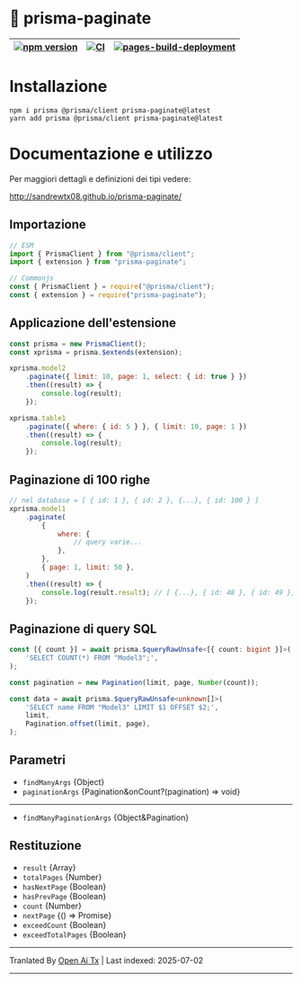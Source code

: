 # 📖 prisma-paginate

| [![npm version](https://badge.fury.io/js/prisma-paginate.svg)](https://badge.fury.io/js/prisma-paginate) | [![CI](https://github.com/sandrewTx08/prisma-paginate/actions/workflows/ci.yaml/badge.svg)](https://github.com/sandrewTx08/prisma-paginate/actions/workflows/ci.yaml) | [![pages-build-deployment](https://github.com/sandrewTx08/prisma-paginate/actions/workflows/pages/pages-build-deployment/badge.svg)](https://github.com/sandrewTx08/prisma-paginate/actions/workflows/pages/pages-build-deployment) |
| -------------------------------------------------------------------------------------------------------- | --------------------------------------------------------------------------------------------------------------------------------------------------------------------- | ----------------------------------------------------------------------------------------------------------------------------------------------------------------------------------------------------------------------------------- |

# Installazione

```shell
npm i prisma @prisma/client prisma-paginate@latest
yarn add prisma @prisma/client prisma-paginate@latest
```

# Documentazione e utilizzo

Per maggiori dettagli e definizioni dei tipi vedere:

http://sandrewtx08.github.io/prisma-paginate/

## Importazione

```js
// ESM
import { PrismaClient } from "@prisma/client";
import { extension } from "prisma-paginate";

// Commonjs
const { PrismaClient } = require("@prisma/client");
const { extension } = require("prisma-paginate");
```

## Applicazione dell'estensione

```js
const prisma = new PrismaClient();
const xprisma = prisma.$extends(extension);

xprisma.model2
	.paginate({ limit: 10, page: 1, select: { id: true } })
	.then((result) => {
		console.log(result);
	});

xprisma.table1
	.paginate({ where: { id: 5 } }, { limit: 10, page: 1 })
	.then((result) => {
		console.log(result);
	});
```

## Paginazione di 100 righe

```js
// nel database = [ { id: 1 }, { id: 2 }, {...}, { id: 100 } ]
xprisma.model1
	.paginate(
		{
			where: {
				// query varie...
			},
		},
		{ page: 1, limit: 50 },
	)
	.then((result) => {
		console.log(result.result); // [ {...}, { id: 48 }, { id: 49 }, { id: 50 } ]
	});
```

## Paginazione di query SQL

```ts
const [{ count }] = await prisma.$queryRawUnsafe<[{ count: bigint }]>(
	'SELECT COUNT(*) FROM "Model3";',
);

const pagination = new Pagination(limit, page, Number(count));
```

```ts
const data = await prisma.$queryRawUnsafe<unknown[]>(
	'SELECT name FROM "Model3" LIMIT $1 OFFSET $2;',
	limit,
	Pagination.offset(limit, page),
);
```

## Parametri

- `findManyArgs` {Object}
- `paginationArgs` {Pagination&onCount?(pagination) => void}

---

- `findManyPaginationArgs` {Object&Pagination}

## Restituzione

- `result` {Array}
- `totalPages` {Number}
- `hasNextPage` {Boolean}
- `hasPrevPage` {Boolean}
- `count` {Number}
- `nextPage` {() => Promise}
- `exceedCount` {Boolean}
- `exceedTotalPages` {Boolean}

---

Tranlated By [Open Ai Tx](https://github.com/OpenAiTx/OpenAiTx) | Last indexed: 2025-07-02

---